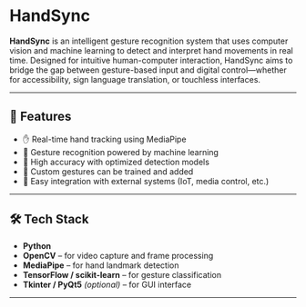 # HandSync

**HandSync** is an intelligent gesture recognition system that uses computer vision and machine learning to detect and interpret hand movements in real time. Designed for intuitive human-computer interaction, HandSync aims to bridge the gap between gesture-based input and digital control—whether for accessibility, sign language translation, or touchless interfaces.

---

## 🚀 Features

- ✋ Real-time hand tracking using MediaPipe
- 🤖 Gesture recognition powered by machine learning
- 🎯 High accuracy with optimized detection models
- 🧠 Custom gestures can be trained and added
- 🔌 Easy integration with external systems (IoT, media control, etc.)

---

## 🛠️ Tech Stack

- **Python**
- **OpenCV** – for video capture and frame processing
- **MediaPipe** – for hand landmark detection
- **TensorFlow / scikit-learn** – for gesture classification
- **Tkinter / PyQt5** *(optional)* – for GUI interface

---


